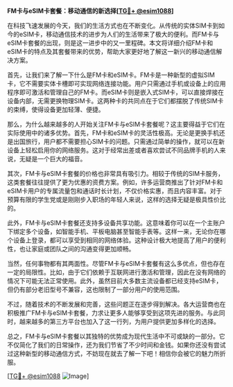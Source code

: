 **FM卡与eSIM卡套餐：移动通信的新选择[[TG💪+ @esim1088](https://t.me/s/esim1088)]**

在科技飞速发展的今天，我们的生活方式也在不断变化。从传统的实体SIM卡到如今的eSIM卡，移动通信技术的进步为人们的生活带来了极大的便利。而FM卡与eSIM卡套餐的出现，则是这一进步中的又一里程碑。本文将详细介绍FM卡和eSIM卡的特点及其套餐带来的优势，帮助大家更好地了解这一新兴的移动通信解决方案。

首先，让我们来了解一下什么是FM卡和eSIM卡。FM卡是一种新型的虚拟SIM卡，它不需要实体卡槽即可实现网络连接功能。用户只需通过手机或设备上的应用程序即可激活和管理自己的FM卡。而eSIM卡则是嵌入式SIM卡，可以直接焊接在设备内部，无需更换物理SIM卡。这两种卡的共同点在于它们都摆脱了传统SIM卡的束缚，使得设备更加轻薄、便捷。

那么，为什么越来越多的人开始关注FM卡与eSIM卡套餐呢？这主要得益于它们在实际使用中的诸多优势。首先，FM卡和eSIM卡的灵活性极高。无论是更换手机还是出国旅行，用户都不需要担心SIM卡的问题。只需通过简单的操作，就可以在新设备上轻松启用你的网络服务。这对于经常出差或者喜欢尝试不同品牌手机的人来说，无疑是一个巨大的福音。

其次，FM卡与eSIM卡套餐的价格也非常具有吸引力。相较于传统的SIM卡服务，这类套餐往往提供了更为优惠的资费方案。例如，许多运营商推出了针对FM卡和eSIM卡用户的专属流量包和通话时长计划，不仅价格实惠，而且内容丰富。对于预算有限的学生党或是刚刚步入职场的年轻人来说，这样的选择无疑是极具性价比的。

此外，FM卡与eSIM卡套餐还支持多设备共享功能。这意味着你可以在一个主账户下绑定多个设备，如智能手机、平板电脑甚至智能手表等。这样一来，无论你在哪个设备上登录，都可以享受到相同的网络体验。这种设计极大地提高了用户的便利性，也让家庭或团队之间的沟通变得更加顺畅。

当然，任何事物都有其两面性。尽管FM卡与eSIM卡套餐有这么多优点，但也存在一定的局限性。比如，由于它们依赖于互联网进行激活和管理，因此在没有网络的情况下可能无法正常使用。此外，虽然目前大多数主流设备都已经支持eSIM卡，但仍有部分老旧型号不兼容，这也限制了一部分用户的使用范围。

不过，随着技术的不断发展和完善，这些问题正在逐步得到解决。各大运营商也在积极推广FM卡与eSIM卡套餐，力求让更多人能够享受到这项先进的服务。与此同时，越来越多的第三方平台也加入了这一行列，为用户提供更加多样化的选择。

总之，FM卡与eSIM卡套餐以其独特的优势成为现代生活中不可或缺的一部分。它不仅简化了我们的日常操作，还为我们节省了不少时间和金钱。如果你还没有尝试过这种新型的移动通信方式，不妨现在就去了解一下吧！相信你会被它的魅力所折服。

[[TG💪+ @esim1088](https://t.me/s/esim1088) ![Image](https://i.postimg.cc/4NQfJmqS/Snipaste-2025-05-13-00-14-12.png)]